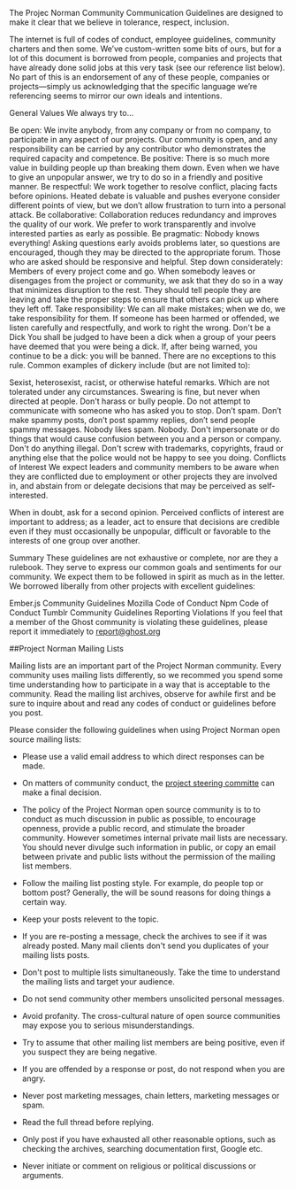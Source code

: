 The Projec Norman Community Communication Guidelines are designed to make it clear that we believe in tolerance, respect, inclusion. 

The internet is full of codes of conduct, employee guidelines, community charters and then some. We’ve custom-written some bits of ours, but for a lot of this document is borrowed from people, companies and projects that have already done solid jobs at this very task (see our reference list below). No part of this is an endorsement of any of these people, companies or projects—simply us acknowledging that the specific language we’re referencing seems to mirror our own ideals and intentions.

General Values
We always try to...

Be open: We invite anybody, from any company or from no company, to participate in any aspect of our projects. Our community is open, and any responsibility can be carried by any contributor who demonstrates the required capacity and competence.
Be positive: There is so much more value in building people up than breaking them down. Even when we have to give an unpopular answer, we try to do so in a friendly and positive manner.
Be respectful: We work together to resolve conflict, placing facts before opinions. Heated debate is valuable and pushes everyone consider different points of view, but we don’t allow frustration to turn into a personal attack.
Be collaborative: Collaboration reduces redundancy and improves the quality of our work. We prefer to work transparently and involve interested parties as early as possible.
Be pragmatic: Nobody knows everything! Asking questions early avoids problems later, so questions are encouraged, though they may be directed to the appropriate forum. Those who are asked should be responsive and helpful.
Step down considerately: Members of every project come and go. When somebody leaves or disengages from the project or community, we ask that they do so in a way that minimizes disruption to the rest. They should tell people they are leaving and take the proper steps to ensure that others can pick up where they left off.
Take responsibility: We can all make mistakes; when we do, we take responsibility for them. If someone has been harmed or offended, we listen carefully and respectfully, and work to right the wrong.
Don't be a Dick
You shall be judged to have been a dick when a group of your peers have deemed that you were being a dick. If, after being warned, you continue to be a dick: you will be banned. There are no exceptions to this rule. Common examples of dickery include (but are not limited to):

Sexist, heterosexist, racist, or otherwise hateful remarks. Which are not tolerated under any circumstances. Swearing is fine, but never when directed at people.
Don't harass or bully people. Do not attempt to communicate with someone who has asked you to stop.
Don’t spam. Don’t make spammy posts, don’t post spammy replies, don’t send people spammy messages. Nobody likes spam. Nobody.
Don't impersonate or do things that would cause confusion between you and a person or company.
Don't do anything illegal. Don't screw with trademarks, copyrights, fraud or anything else that the police would not be happy to see you doing.
Conflicts of Interest
We expect leaders and community members to be aware when they are conflicted due to employment or other projects they are involved in, and abstain from or delegate decisions that may be perceived as self-interested.

When in doubt, ask for a second opinion. Perceived conflicts of interest are important to address; as a leader, act to ensure that decisions are credible even if they must occasionally be unpopular, difficult or favorable to the interests of one group over another.

Summary
These guidelines are not exhaustive or complete, nor are they a rulebook. They serve to express our common goals and sentiments for our community. We expect them to be followed in spirit as much as in the letter. We borrowed liberally from other projects with excellent guidelines:

Ember.js Community Guidelines
Mozilla Code of Conduct
Npm Code of Conduct
Tumblr Community Guidelines
Reporting Violations
If you feel that a member of the Ghost community is violating these guidelines, please report it immediately to report@ghost.org




##Project Norman Mailing Lists

Mailing lists are an important part of the Project Norman community. Every community uses mailing lists differently, so we recommed you spend some time understanding how to participate in a way that is acceptable to the community. Read the mailing list archives, observe for awhile first and be sure to inquire about and read any codes of conduct or guidelines before you post.

Please consider the following guidelines when using Project Norman open source mailing lists:

+ Please use a valid email address to which direct responses can be made.

+ On matters of community conduct, the [project steering committe](https://github.wdf.sap.corp/Norman/Norman/wiki/Project-Norman-Project-Management) can make a final decision.

+ The policy of the Project Norman open source community is to to conduct as much discussion in public as possible, to encourage openness, provide a public record, and stimulate the broader community. However sometimes internal private mail lists are necessary. You should never divulge such information in public, or copy an email between private and public lists  without the permission of the mailing list members. 

+ Follow the mailing list posting style. For example, do people top or bottom post? Generally, the will be sound reasons for doing things a certain way.

+ Keep your posts  relevent to the topic. 

+ If you are re-posting a message, check the archives to see if it was already posted. Many mail clients don't send you duplicates of your mailing lists posts.

+ Don't post to multiple lists simultaneously. Take the time to understand the mailing lists and target your audience. 

+ Do not send community other members unsolicited personal messages. 

+  Avoid profanity. The cross-cultural nature of open source communities may expose you to serious misunderstandings.
 
+ Try to assume that other mailing list members are being positive, even if you suspect they are being negative.

+ If you are offended by a response or post, do not respond when you are angry.

+ Never post marketing messages, chain letters, marketing messages or spam.

+ Read the full thread before replying. 

+ Only post if you have exhausted all other reasonable options, such as checking the archives, searching documentation first, Google etc.

+ Never initiate or comment on religious or political discussions or arguments. 

